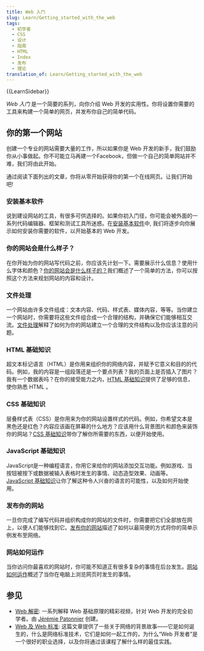```yaml
---
title: Web 入门
slug: Learn/Getting_started_with_the_web
tags:
  - 初学者
  - CSS
  - 设计
  - 指南
  - HTML
  - Index
  - 发布
  - 理论
translation_of: Learn/Getting_started_with_the_web
---
```

{{LearnSidebar}}

_Web 入门_ 是一个简要的系列，向你介绍 Web 开发的实用性。你将设置你需要的工具来构建一个简单的网页，并发布你自己的简单代码。

## 你的第一个网站

创建一个专业的网站需要大量的工作，所以如果你是 Web 开发的新手，我们鼓励你从小事做起。你不可能立马再建一个Facebook，但做一个自己的简单网站并不难，我们将由此开始。

通过阅读下面列出的文章，你将从零开始获得你的第一个在线网页。让我们开始吧!

### 安装基本软件

说到建设网站的工具，有很多可供选择的。如果你初入门径，你可能会被外面的一系列代码编辑器、框架和测试工具所迷惑。在[安装基本软件](/zh-CN/docs/Learn/Getting_started_with_the_web/Installing_basic_software)中, 我们将逐步向你展示如何安装你需要的软件，以开始基本的 Web 开发。

### 你的网站会是什么样子？

在你开始为你的网站写代码之前，你应该先计划一下。需要展示什么信息？使用什么字体和颜色？[你的网站会是什么样子的？](/zh-CN/docs/Learn/Getting_started_with_the_web/What_will_your_website_look_like)我们概述了一个简单的方法，你可以按照这个方法来规划网站的内容和设计。

### 文件处理

一个网站由许多文件组成：文本内容、代码、样式表、媒体内容，等等。当你建立一个网站时，你需要将这些文件组合成一个合理的结构，并确保它们能够相互交流。[文件处理](/zh-CN/docs/Learn/Getting_started_with_the_web/Dealing_with_files)解释了如何为你的网站建立一个合理的文件结构以及你应该注意的问题。

### HTML 基础知识

超文本标记语言（HTML）是你用来组织你的网络内容，并赋予它意义和目的的代码。例如，我的内容是一组段落还是一个要点列表？我的页面上是否插入了图片？我有一个数据表吗？在你的接受能力之内，[HTML 基础知识](/zh-CN/docs/Learn/Getting_started_with_the_web/HTML_basics)提供了足够的信息，使你熟悉 HTML 。

### CSS 基础知识

层叠样式表（CSS）是你用来为你的网站设置样式的代码。例如，你希望文本是黑色还是红色？内容应该画在屏幕的什么地方？应该用什么背景图片和颜色来装饰你的网站？[CSS 基础知识](/zh-CN/docs/Learn/Getting_started_with_the_web/CSS_basics)带你了解你所需要的东西，以便开始使用。

### JavaScript 基础知识

JavaScript是一种编程语言，你用它来给你的网站添加交互功能。例如游戏、当按钮被按下或数据被输入表格时发生的事情、动态造型效果、动画等。[JavaScript 基础知识](/zh-CN/docs/Learn/Getting_started_with_the_web/JavaScript_basics)让你了解这种令人兴奋的语言的可能性，以及如何开始使用。

### 发布你的网站

一旦你完成了编写代码并组织构成你的网站的文件时，你需要把它们全部放在网上，以便人们能够找到它。[发布你的网站](/zh-CN/docs/Learn/Getting_started_with_the_web/Publishing_your_website)描述了如何以最简便的方式将你的简单示例发布至网络。

### 网站如何运作

当你访问你最喜欢的网站时，你可能不知道正有很多复杂的事情在后台发生。[网站如何运作](/zh-CN/docs/Learn/Getting_started_with_the_web/How_the_Web_works)概述了当你在电脑上浏览网页时发生的事情。

## 参见

- [Web 解密](https://www.youtube.com/playlist?list=PLo3w8EB99pqLEopnunz-dOOBJ8t-Wgt2g): 一系列解释 Web 基础原理的精彩视频，针对 Web 开发的完全初学者。由 [Jérémie Patonnier](https://twitter.com/JeremiePat) 创建。
- [Web 及 Web 标准](/zh-CN/docs/Learn/Getting_started_with_the_web/The_web_and_web_standards): 这篇文章提供了一些关于网络的背景故事——它是如何诞生的，什么是网络标准技术，它们是如何一起工作的，为什么“Web 开发者”是一个很好的职业选择，以及你将通过该课程了解什么样的最佳实践。
